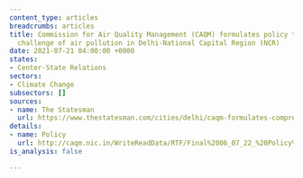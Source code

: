 ```yaml
---
content_type: articles
breadcrumbs: articles
title: Commission for Air Quality Management (CAQM) formulates policy to abate the
  challenge of air pollution in Delhi-National Capital Region (NCR)
date: 2021-07-21 04:00:00 +0000
states:
- Center-State Relations
sectors:
- Climate Change
subsectors: []
sources:
- name: The Statesman
  url: https://www.thestatesman.com/cities/delhi/caqm-formulates-comprehensive-policy-abate-menace-air-pollution-delhi-ncr-1503089768.html
details:
- name: Policy
  url: http://caqm.nic.in/WriteReadData/RTF/Final%2006_07_22_%20Policy%20to%20curb%20air%20poluution%20in%20NCR_17.56%20hrsc8674c7b-6f35-4744-8079-afc085553298.pdf
is_analysis: false

---
```

